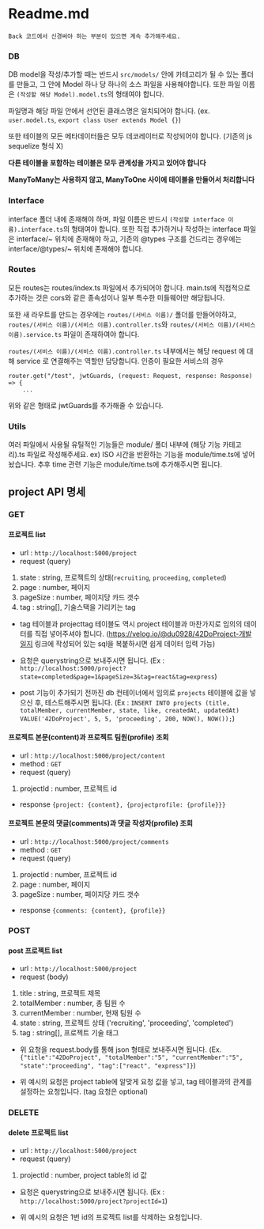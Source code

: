 Readme.md
======
`Back 코드에서 신경써야 하는 부분이 있으면 계속 추가해주세요.`

### DB

DB model을 작성/추가할 때는 반드시 `src/models/` 안에 카테고리가 될 수 있는 폴더를 만들고, 그 안에 Model 하나 당 하나의 소스 파일을 사용해야합니다. 또한 파일 이름은 `(작성할 해당 Model).model.ts`의 형태여야 합니다.

파일명과 해당 파일 안에서 선언된 클래스명은 일치되어야 합니다. (ex. `user.model.ts`, `export class User extends Model {}`)

또한 테이블의 모든 메타데이터들은 모두 데코레이터로 작성되어야 합니다. (기존의 js sequelize 형식 X)

**다른 테이블을 포함하는 테이블은 모두 관계성을 가지고 있어야 합니다**

**ManyToMany는 사용하지 않고, ManyToOne 사이에 테이블을 만들어서 처리합니다**


### Interface

interface 폴더 내에 존재해야 하며, 파일 이름은 반드시 `(작성할 interface 이름).interface.ts`의 형태여야 합니다.
또한 직접 추가하거나 작성하는 interface 파일은 interface/~ 위치에 존재해야 하고, 기존의 @types 구조를 건드리는 경우에는 interface/@types/~ 위치에 존재해야 합니다.


### Routes

모든 routes는 routes/index.ts 파일에서 추가되어야 합니다.
main.ts에 직접적으로 추가하는 것은 cors와 같은 종속성이나 일부 특수한 미들웨어만 해당됩니다.

또한 새 라우트를 만드는 경우에는 `routes/(서비스 이름)/` 폴더를 만들어야하고, `routes/(서비스 이름)/(서비스 이름).controller.ts`와 `routes/(서비스 이름)/(서비스 이름).service.ts` 파일이 존재하여야 합니다.

`routes/(서비스 이름)/(서비스 이름).controller.ts` 내부에서는 해당 request 에 대해 service 로 연결해주는 역할만 담당합니다.
인증이 필요한 서비스의 경우 

```
router.get("/test", jwtGuards, (request: Request, response: Response) => {
    ...
```
위와 같은 형태로 jwtGuards를 추가해줄 수 있습니다.


### Utils

여러 파일에서 사용될 유틸적인 기능들은 module/ 폴더 내부에 (해당 기능 카테고리).ts 파일로 작성해주세요.
ex) ISO 시간을 반환하는 기능을 module/time.ts에 넣어놨습니다. 추후 time 관련 기능은 module/time.ts에 추가해주시면 됩니다.

## project API 명세
### GET
#### 프로젝트 list 
- url : `http://localhost:5000/project`
- request (query)
1. state : string, 프로젝트의 상태(`recruiting`, `proceeding`, `completed`)
2. page : number, 페이지
3. pageSize : number, 페이지당 카드 갯수
4. tag : string[], 기술스택을 가리키는 tag

- tag 테이블과 projecttag 테이블도 역시 project 테이블과 마찬가지로 임의의 데이터를 직접 넣어주셔야 합니다.
(https://velog.io/@du0928/42DoProject-개발일지 링크에 작성되어 있는 sql을 복붙하시면 쉽게 데이터 입력 가능)

- 요청은 querystring으로 보내주시면 됩니다.
(Ex : `http://localhost:5000/project?state=completed&page=1&pageSize=3&tag=react&tag=express`)

- post 기능이 추가되기 전까진 db 컨테이너에서 임의로 `projects` 테이블에 값을 넣으신 후, 테스트해주시면 됩니다.
(Ex : `INSERT INTO projects (title, totalMember, currentMember, state, like, createdAt, updatedAt) VALUE('42DoProject', 5, 5, 'proceeding', 200, NOW(), NOW());`)

#### 프로젝트 본문(content)과 프로젝트 팀원(profile) 조회
- url : `http://localhost:5000/project/content`
- method : `GET`
- request (query)
1. projectId : number, 프로젝트 id
- response
`{project: {content}, {projectprofile: {profile}}}`

#### 프로젝트 본문의 댓글(comments)과 댓글 작성자(profile) 조회
- url : `http://localhost:5000/project/comments`
- method : `GET`
- request (query)
1. projectId : number, 프로젝트 id
2. page : number, 페이지
3. pageSize : number, 페이지당 카드 갯수
- response
`{comments: {content}, {profile}}`

### POST
#### post 프로젝트 list
- url : `http://localhost:5000/project`
- request (body)
1. title : string, 프로젝트 제목
2. totalMember : number, 총 팀원 수
3. currentMember : number, 현재 팀원 수
4. state : string, 프로젝트 상태 ('recruiting', 'proceeding', 'completed')
5. tag : string[], 프로젝트 기술 태그

- 위 요청을 request.body를 통해 json 형태로 보내주시면 됩니다.
(Ex. `{"title":"42DoProject", "totalMember":"5", "currentMember":"5", "state":"proceeding", "tag":["react", "express"]}`)

- 위 예시의 요청은 project table에 알맞게 요청 값을 넣고, tag 테이블과의 관계를 설정하는 요청입니다. (tag 요청은 optional)

### DELETE
#### delete 프로젝트 list
- url : `http://localhost:5000/project`
- request (query)
1. projectId : number, project table의 id 값

- 요청은 querystring으로 보내주시면 됩니다.
(Ex : `http://localhost:5000/project?projectId=1`)

- 위 예시의 요청은 1번 id의 프로젝트 list를 삭제하는 요청입니다.

